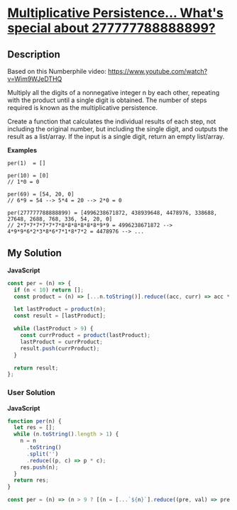 # [Multiplicative Persistence... What's special about 277777788888899?](https://www.codewars.com/kata/5c942f40bc4575001a3ea7ec)

## Description

Based on this Numberphile video: https://www.youtube.com/watch?v=Wim9WJeDTHQ

Multiply all the digits of a nonnegative integer n by each other, repeating with the product until a single digit is obtained. The number of steps required is known as the multiplicative persistence.

Create a function that calculates the individual results of each step, not including the original number, but including the single digit, and outputs the result as a list/array. If the input is a single digit, return an empty list/array.

**Examples**

```
per(1)  = []

per(10) = [0]
// 1*0 = 0

per(69) = [54, 20, 0]
// 6*9 = 54 --> 5*4 = 20 --> 2*0 = 0

per(277777788888899) = [4996238671872, 438939648, 4478976, 338688, 27648, 2688, 768, 336, 54, 20, 0]
// 2*7*7*7*7*7*7*8*8*8*8*8*8*9*9 = 4996238671872 --> 4*9*9*6*2*3*8*6*7*1*8*7*2 = 4478976 --> ...
```

## My Solution

**JavaScript**

```js
const per = (n) => {
  if (n < 10) return [];
  const product = (n) => [...n.toString()].reduce((acc, curr) => acc * +curr, 1);

  let lastProduct = product(n);
  const result = [lastProduct];

  while (lastProduct > 9) {
    const currProduct = product(lastProduct);
    lastProduct = currProduct;
    result.push(currProduct);
  }

  return result;
};
```

### User Solution

**JavaScript**

```js
function per(n) {
  let res = [];
  while (n.toString().length > 1) {
    n = n
      .toString()
      .split('')
      .reduce((p, c) => p * c);
    res.push(n);
  }
  return res;
}
```

```js
const per = (n) => (n > 9 ? [(n = [...`${n}`].reduce((pre, val) => pre * val, 1)), ...per(n)] : []);
```

